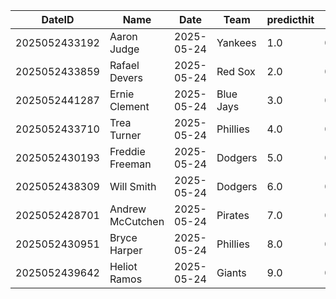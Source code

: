 DateID         |  Name              |  Date        |  Team       |  predicthit  |  predicthitproba     |  hitbool  |  Last7DaysAVG  |  Last15DaysAVG  |  Last30DaysAVG
---------------|--------------------|--------------|-------------|--------------|----------------------|-----------|----------------|-----------------|---------------
2025052433192  |  Aaron Judge       |  2025-05-24  |  Yankees    |  1.0         |  0.779441281890714   |  False    |  0.273         |  0.392          |  0.381
2025052433859  |  Rafael Devers     |  2025-05-24  |  Red Sox    |  2.0         |  0.7711779905185007  |  False    |  0.5           |  0.429          |  0.39
2025052441287  |  Ernie Clement     |  2025-05-24  |  Blue Jays  |  3.0         |  0.7451461373267809  |  False    |  0.19          |  0.273          |  0.268
2025052433710  |  Trea Turner       |  2025-05-24  |  Phillies   |  4.0         |  0.742723198094415   |  False    |  0.355         |  0.311          |  0.36
2025052430193  |  Freddie Freeman   |  2025-05-24  |  Dodgers    |  5.0         |  0.733644132665093   |  False    |  0.375         |  0.36           |  0.414
2025052438309  |  Will Smith        |  2025-05-24  |  Dodgers    |  6.0         |  0.72283511209587    |  False    |  0.385         |  0.387          |  0.324
2025052428701  |  Andrew McCutchen  |  2025-05-24  |  Pirates    |  7.0         |  0.7205580714351733  |  False    |  0.263         |  0.25           |  0.259
2025052430951  |  Bryce Harper      |  2025-05-24  |  Phillies   |  8.0         |  0.7132937503022994  |  False    |  0.407         |  0.365          |  0.29
2025052439642  |  Heliot Ramos      |  2025-05-24  |  Giants     |  9.0         |  0.713025640777865   |  False    |  0.32          |  0.417          |  0.364
